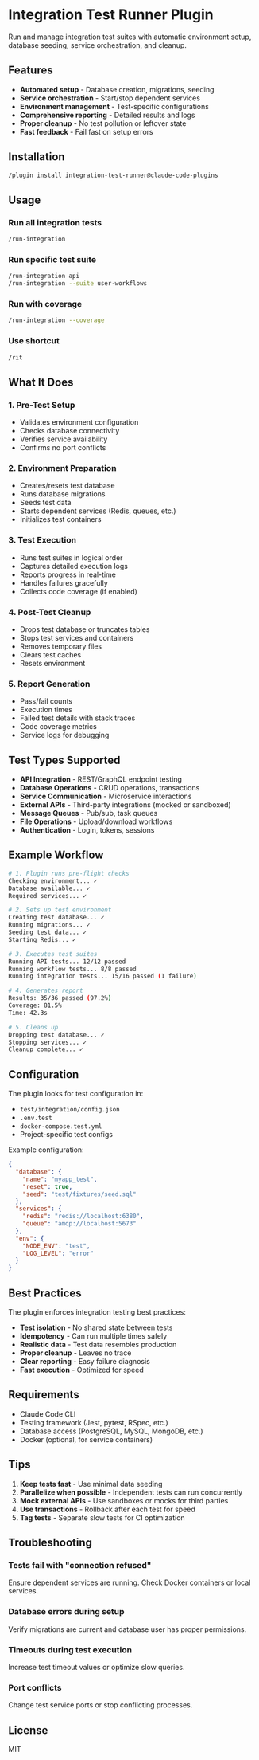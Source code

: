 # Integration Test Runner Plugin

Run and manage integration test suites with automatic environment setup, database seeding, service orchestration, and cleanup.

## Features

- **Automated setup** - Database creation, migrations, seeding
- **Service orchestration** - Start/stop dependent services
- **Environment management** - Test-specific configurations
- **Comprehensive reporting** - Detailed results and logs
- **Proper cleanup** - No test pollution or leftover state
- **Fast feedback** - Fail fast on setup errors

## Installation

```bash
/plugin install integration-test-runner@claude-code-plugins
```

## Usage

### Run all integration tests

```bash
/run-integration
```

### Run specific test suite

```bash
/run-integration api
/run-integration --suite user-workflows
```

### Run with coverage

```bash
/run-integration --coverage
```

### Use shortcut

```bash
/rit
```

## What It Does

### 1. Pre-Test Setup

- Validates environment configuration
- Checks database connectivity
- Verifies service availability
- Confirms no port conflicts

### 2. Environment Preparation

- Creates/resets test database
- Runs database migrations
- Seeds test data
- Starts dependent services (Redis, queues, etc.)
- Initializes test containers

### 3. Test Execution

- Runs test suites in logical order
- Captures detailed execution logs
- Reports progress in real-time
- Handles failures gracefully
- Collects code coverage (if enabled)

### 4. Post-Test Cleanup

- Drops test database or truncates tables
- Stops test services and containers
- Removes temporary files
- Clears test caches
- Resets environment

### 5. Report Generation

- Pass/fail counts
- Execution times
- Failed test details with stack traces
- Code coverage metrics
- Service logs for debugging

## Test Types Supported

- **API Integration** - REST/GraphQL endpoint testing
- **Database Operations** - CRUD operations, transactions
- **Service Communication** - Microservice interactions
- **External APIs** - Third-party integrations (mocked or sandboxed)
- **Message Queues** - Pub/sub, task queues
- **File Operations** - Upload/download workflows
- **Authentication** - Login, tokens, sessions

## Example Workflow

```bash
# 1. Plugin runs pre-flight checks
Checking environment... ✓
Database available... ✓
Required services... ✓

# 2. Sets up test environment
Creating test database... ✓
Running migrations... ✓
Seeding test data... ✓
Starting Redis... ✓

# 3. Executes test suites
Running API tests... 12/12 passed
Running workflow tests... 8/8 passed
Running integration tests... 15/16 passed (1 failure)

# 4. Generates report
Results: 35/36 passed (97.2%)
Coverage: 81.5%
Time: 42.3s

# 5. Cleans up
Dropping test database... ✓
Stopping services... ✓
Cleanup complete... ✓
```

## Configuration

The plugin looks for test configuration in:

- `test/integration/config.json`
- `.env.test`
- `docker-compose.test.yml`
- Project-specific test configs

Example configuration:

```json
{
  "database": {
    "name": "myapp_test",
    "reset": true,
    "seed": "test/fixtures/seed.sql"
  },
  "services": {
    "redis": "redis://localhost:6380",
    "queue": "amqp://localhost:5673"
  },
  "env": {
    "NODE_ENV": "test",
    "LOG_LEVEL": "error"
  }
}
```

## Best Practices

The plugin enforces integration testing best practices:

- **Test isolation** - No shared state between tests
- **Idempotency** - Can run multiple times safely
- **Realistic data** - Test data resembles production
- **Proper cleanup** - Leaves no trace
- **Clear reporting** - Easy failure diagnosis
- **Fast execution** - Optimized for speed

## Requirements

- Claude Code CLI
- Testing framework (Jest, pytest, RSpec, etc.)
- Database access (PostgreSQL, MySQL, MongoDB, etc.)
- Docker (optional, for service containers)

## Tips

1. **Keep tests fast** - Use minimal data seeding
2. **Parallelize when possible** - Independent tests can run concurrently
3. **Mock external APIs** - Use sandboxes or mocks for third parties
4. **Use transactions** - Rollback after each test for speed
5. **Tag tests** - Separate slow tests for CI optimization

## Troubleshooting

### Tests fail with "connection refused"

Ensure dependent services are running. Check Docker containers or local services.

### Database errors during setup

Verify migrations are current and database user has proper permissions.

### Timeouts during test execution

Increase test timeout values or optimize slow queries.

### Port conflicts

Change test service ports or stop conflicting processes.

## License

MIT
